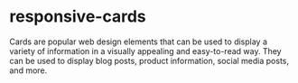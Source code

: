 # responsive-cards
Cards are popular web design elements that can be used to display a variety of information in a visually appealing and easy-to-read way. They can be used to display blog posts, product information, social media posts, and more.
